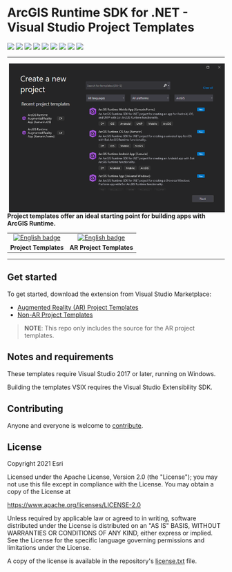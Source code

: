# ArcGIS Runtime SDK for .NET - Visual Studio Project Templates

<!-- This should be a common header for all SDK resources; everything is a link except the current page -->

<a href="https://developers.arcgis.com"><img src="https://img.shields.io/badge/ArcGIS%20Developers%20Home-633b9b?style=flat-square" /></a> <a href="https://developers.arcgis.com/net/"><img src="https://img.shields.io/badge/Documentation-633b9b?style=flat-square" /></a>
<a href="https://developers.arcgis.com/documentation/mapping-apis-and-services/tutorials/"><img src="https://img.shields.io/badge/Tutorials-633b9b?style=flat-square" /></a>
<a href="https://developers.arcgis.com/net/wpf/sample-code/"><img src="https://img.shields.io/badge/Samples-633b9b?style=flat-square" /></a>
<a href="https://github.com/Esri/arcgis-runtime-demos-dotnet"><img src="https://img.shields.io/badge/Demos-633b9b?style=flat-square" /></a>
<a href="https://github.com/esri/arcgis-toolkit-dotnet"><img src="https://img.shields.io/badge/Toolkit-633b9b?style=flat-square" /></a>
<a href="https://www.nuget.org/profiles/Esri_Inc"><a href=""><img src="https://img.shields.io/badge/Templates-black?style=flat-square&logo=visualstudio&labelColor=black" /></a> <a href="https://www.nuget.org/profiles/Esri_Inc"><img src="https://img.shields.io/badge/NuGet-633b9b?style=flat-square&logo=nuget&labelColor=gray" /></a> <a href="https://community.esri.com/t5/arcgis-runtime-sdks/ct-p/arcgis-runtime-sdks"><img src="https://img.shields.io/badge/🙋-Get%20help%20in%20Esri%20Community-633b9b?style=flat-square" /></a>

<hr />

<img src="./doc/readme_screenshot.png" width="500px" align="right" />

**Project templates offer an ideal starting point for building apps with ArcGIS Runtime.**

<!-- Options: Centered image, gallery, side image -->
<!-- Use gallery for multi-projects (e.g. Demos repo), centered image for desktop/iPad apps, side image for phone apps -->

<table>
<tr>
<td align="center">
<a href='https://marketplace.visualstudio.com/items?itemName=Esri.ArcGISRuntimeTemplates'><img src='https://developer.microsoft.com/store/badges/images/English_get-it-from-MS.png' alt='English badge' width="125" /></a>
</td>
<td align="center">
<a href='https://marketplace.visualstudio.com/items?itemName=Esri.ArcGISRuntimeARTemplates'><img src='https://developer.microsoft.com/store/badges/images/English_get-it-from-MS.png' alt='English badge' width="125" /></a>
</td>
</tr>
<tr>
<td align="center"><b>Project Templates</b></td>
<td align="center"><b>AR Project Templates</b></td>
</tr>
</table>

<hr />

## Get started

To get started, download the extension from Visual Studio Marketplace:

- [Augmented Reality (AR) Project Templates](https://marketplace.visualstudio.com/items?itemName=Esri.EsriArcGISRuntimeARTemplates)
- [Non-AR Project Templates](https://marketplace.visualstudio.com/items?itemName=Esri.ArcGISRuntimeTemplates)

> **NOTE**: This repo only includes the source for the AR project templates.

## Notes and requirements

These templates require Visual Studio 2017 or later, running on Windows.

Building the templates VSIX requires the Visual Studio Extensibility SDK.

## Contributing

Anyone and everyone is welcome to [contribute](https://github.com/Esri/arcgis-runtime-samples-dotnet/wiki/Contributing).

## License

Copyright 2021 Esri

Licensed under the Apache License, Version 2.0 (the "License");
you may not use this file except in compliance with the License.
You may obtain a copy of the License at

https://www.apache.org/licenses/LICENSE-2.0

Unless required by applicable law or agreed to in writing, software
distributed under the License is distributed on an "AS IS" BASIS,
WITHOUT WARRANTIES OR CONDITIONS OF ANY KIND, either express or implied.
See the License for the specific language governing permissions and
limitations under the License.

A copy of the license is available in the repository's [license.txt](/license.txt) file.
